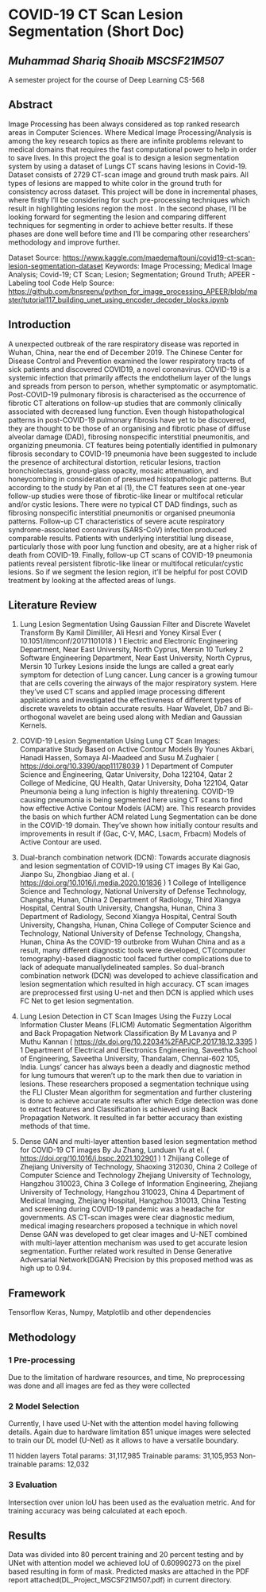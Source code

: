 # COVID-19 CT Scan Lesion Segmentation (Short Doc)
## _Muhammad Shariq Shoaib MSCSF21M507_

A semester project for the course of
Deep Learning CS-568


## Abstract

Image Processing has been always considered as top ranked research areas in Computer Sciences. Where Medical Image Processing/Analysis is among the key research topics as there are infinite problems relevant to medical domains that requires the fast computational power to help in order to save lives. In this project the goal is to design a lesion segmentation system by using a dataset of Lungs CT scans having lesions in Covid-19.
Dataset consists of 2729 CT-scan image and ground truth mask pairs. All types of lesions are mapped to white color in the ground truth for consistency across dataset. This project will be done in incremental phases, where firstly I’ll be considering for
such pre-processing techniques which result in highlighting lesions region the most .
In the second phase, I’ll be looking forward for segmenting the lesion and comparing
different techniques for segmenting in order to achieve better results.
If these phases are done well before time and I’ll be comparing other researchers’ methodology and improve further.


Dataset Source:
https://www.kaggle.com/maedemaftouni/covid19-ct-scan-lesion-segmentation-dataset
Keywords: Image Processing; Medical Image Analysis; Covid-19; CT Scan; Lesion; Segmentation; Ground Truth;
APEER - Labeling tool
Code Help Source: https://github.com/bnsreenu/python_for_image_processing_APEER/blob/master/tutorial117_building_unet_using_encoder_decoder_blocks.ipynb

## Introduction
A unexpected outbreak of the rare respiratory disease was reported in Wuhan, China,
near the end of December 2019. The Chinese Center for Disease Control and Prevention examined the lower respiratory tracts of sick patients and discovered COVID19, a novel coronavirus. COVID-19 is a systemic infection that primarily affects the
endothelium layer of the lungs and spreads from person to person, whether symptomatic or asymptomatic.
Post-COVID-19 pulmonary fibrosis is characterised as the occurrence of fibrotic
CT alterations on follow-up studies that are commonly clinically associated with
decreased lung function. Even though histopathological patterns in post-COVID-19
pulmonary fibrosis have yet to be discovered, they are thought to be those of an
organising and fibrotic phase of diffuse alveolar damage (DAD), fibrosing nonspecific
interstitial pneumonitis, and organizing pneumonia. CT features being potentially
identified in pulmonary fibrosis secondary to COVID-19 pneumonia have been suggested to include the presence of architectural distortion, reticular lesions, traction
bronchiolectasis, ground-glass opacity, mosaic attenuation, and honeycombing in
consideration of presumed histopathologic patterns. But according to the study
by Pan et al (1), the CT features seen at one-year follow-up studies were those of
fibrotic-like linear or multifocal reticular and/or cystic lesions.
There were no typical CT DAD findings, such as fibrosing nonspecific interstitial pneumonitis or organised pneumonia patterns. Follow-up CT characteristics
of severe acute respiratory syndrome-associated coronavirus (SARS-CoV) infection
produced comparable results. Patients with underlying interstitial lung disease, particularly those with poor lung function and obesity, are at a higher risk of death
from COVID-19.
Finally, follow-up CT scans of COVID-19 pneumonia patients reveal persistent
fibrotic-like linear or multifocal reticular/cystic lesions. So if we segment the lesion region, it’ll be helpful for post COVID treatment by looking at the affected
areas of lungs.


##  Literature Review
1. Lung Lesion Segmentation Using Gaussian Filter and Discrete Wavelet
Transform
By Kamil Dimililer, Ali Hesri and Yoney Kirsal Ever
( 10.1051/itmconf/20171101018 )
1 Electric and Electronic Engineering Department, Near East University, North Cyprus, Mersin 10 Turkey
2 Software Engineering Department, Near East University, North Cyprus, Mersin 10 Turkey
Lesions inside the lungs are called a great early symptom for detection of
Lung cancer. Lung cancer is a growing tumour that are cells covering the
airways of the major respiratory system.
Here they’ve used CT scans and applied image processing different applications and investigated the effectiveness of different types of discrete wavelets
to obtain accurate results.
Haar Wavelet, Db7 and Bi-orthogonal wavelet are being used along with Median and Gaussian Kernels.
2. COVID-19 Lesion Segmentation Using Lung CT Scan Images: Comparative Study Based on Active Contour Models
By Younes Akbari, Hanadi Hassen, Somaya Al-Maadeed and Susu M.Zughaier
( https://doi.org/10.3390/app11178039 )
1 Department of Computer Science and Engineering, Qatar University, Doha 122104, Qatar
2 College of Medicine, QU Health, Qatar University, Doha 122104, Qatar
Pneumonia being a lung infection is highly threatening. COVID-19 causing
pneumonia is being segmented here using CT scans to find how effective Active
Contour Models (ACM) are. This research provides the basis on which further
ACM related Lung Segmentation can be done in the COVID-19 domain.
They’ve shown how initially contour results and improvements in result if
(Gac, C-V, MAC, Lsacm, Frbacm) Models of Active Contour are used.
3. Dual-branch combination network (DCN): Towards accurate diagnosis and lesion segmentation of COVID-19 using CT images
By Kai Gao, Jianpo Su, Zhongbiao Jiang et al.
( https://doi.org/10.1016/j.media.2020.101836 )
1 College of Intelligence Science and Technology, National University of Defense Technology, Changsha,
Hunan, China
2 Department of Radiology, Third Xiangya Hospital, Central South University, Changsha, Hunan, China
3 Department of Radiology, Second Xiangya Hospital, Central South University, Changsha, Hunan, China College of Computer Science and Technology, National University of Defense Technology, Changsha, Hunan, China
As the COVID-19 outbroke from Wuhan China and as a result, many different diagnostic tools were developed, CT(computer tomography)-based diagnostic tool faced further complications due to lack of adequate manuallydelineated samples. So dual-branch combination network (DCN) was developed to achieve classification and lesion segmentation which resulted in high
accuracy. CT scan images are preprocessed first using U-net and then DCN
is applied which uses FC Net to get lesion segmentation.
4. Lung Lesion Detection in CT Scan Images Using the Fuzzy Local
Information Cluster Means (FLICM) Automatic Segmentation Algorithm and Back Propagation Network Classification
By M Lavanya and P Muthu Kannan
( https://dx.doi.org/10.22034%2FAPJCP.2017.18.12.3395 )
1 Department of Electrical and Electronics Engineering, Saveetha School of Engineering, Saveetha University, Thandalam, Chennai-602 105, India.
Lungs’ cancer has always been a deadly and diagnostic method for lung tumours that weren’t up to the mark then due to variation in lesions. These
researchers proposed a segmentation technique using the FLI Cluster Mean
algorithm for segmentation and further clustering is done to achieve accurate
results after which Edge detection was done to extract features and Classification is achieved using Back Propagation Network.
It resulted in far better accuracy than existing methods of that time.

5. Dense GAN and multi-layer attention based lesion segmentation
method for COVID-19 CT images By Ju Zhang, Lunduan Yu at el.
( https://doi.org/10.1016/j.bspc.2021.102901 )
1 Zhijiang College of Zhejiang University of Technology, Shaoxing 312030, China
2 College of Computer Science and Technology Zhejiang University of Technology, Hangzhou 310023, China
3 College of Information Engineering, Zhejiang University of Technology, Hangzhou 310023, China
4 Department of Medical Imaging, Zhejiang Hospital, Hangzhou 310013, China
Testing and screening during COVID-19 pandemic was a headache for governments. AS CT-scan images were clear diagnostic medium, medical imaging
researchers proposed a technique in which novel Dense GAN was developed to
get clear images and U-NET combined with multi-layer attention mechanism
was used to get accurate lesion segmentation. Further related work resulted
in Dense Generative Adversarial Network(DGAN)
Precision by this proposed method was as high up to 0.94.

## Framework
Tensorflow Keras, Numpy, Matplotlib and other  dependencies

## Methodology
### 1 Pre-processing
Due to the limitation of hardware resources, and time, No preprocessing was
done and all images are fed as they were collected

### 2 Model Selection
Currently, I have used U-Net with the attention model having following details.
Again due to hardware limitation 851 unique images were selected to train our
DL model (U-Net) as it allows to have a versatile boundary.

11 hidden layers
Total params: 31,117,985
Trainable params: 31,105,953
Non-trainable params: 12,032
### 3 Evaluation
Intersection over union IoU has been used as the evaluation metric. And for training accuracy was being calculated at each epoch.

##  Results
Data was divided into 80 percent training and 20 percent testing and by UNet
with attention model we achieved IoU of 0.60990273 on the pixel based resulting in form of mask. Predicted masks are attached in the PDF report attached(DL_Project_MSCSF21M507.pdf) in current directory.
